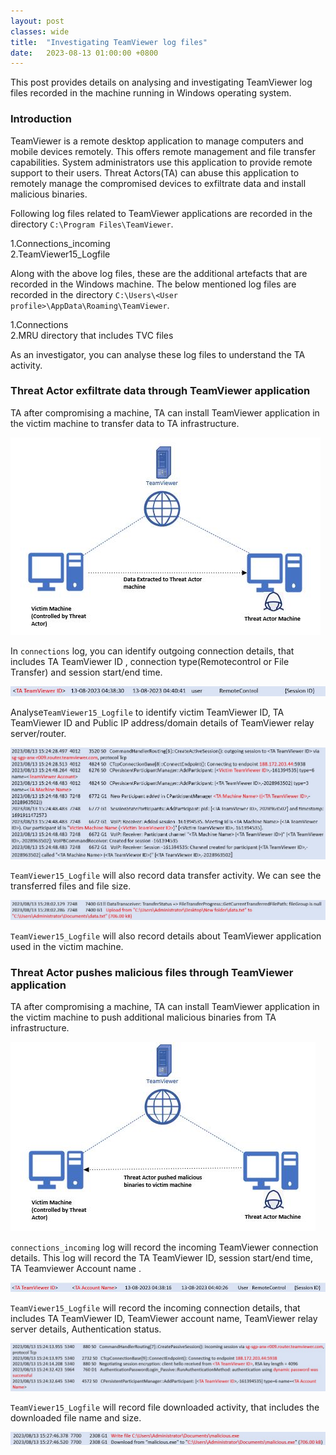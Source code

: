 ```yaml
---
layout: post
classes: wide
title:  "Investigating TeamViewer log files"
date:   2023-08-13 01:00:00 +0800
--- 
```

This post provides details on analysing and investigating TeamViewer log files recorded in the machine running in Windows operating system.  

 
### Introduction
TeamViewer is a remote desktop application to manage computers and mobile devices remotely. This offers remote management and file transfer capabilities. System administrators use this application to provide remote support to their users. Threat Actors(TA) can abuse this application to remotely manage the compromised devices to exfiltrate data and install malicious binaries.  

Following log files related to TeamViewer applications are recorded in the directory `C:\Program Files\TeamViewer`.  

1.Connections_incoming  
2.TeamViewer15_Logfile  

Along with the above log files, these are the additional artefacts that are recorded in the Windows machine. The below mentioned log files are recorded in the directory `C:\Users\<User profile>\AppData\Roaming\TeamViewer`.    

1.Connections  
2.MRU directory that includes TVC files  

As an investigator, you can analyse these log files to understand the TA activity.     

### Threat Actor exfiltrate data through TeamViewer application

TA after compromising a machine, TA can install TeamViewer application in the victim machine to transfer data to TA infrastructure.   

![TeamViewer_Attacks](/image/teamviewer/dataextraction1.JPG)

In `connections` log, you can identify outgoing connection details, that includes TA TeamViewer ID , connection type(Remotecontrol or File Transfer) and session start/end time.  

![TeamViewer_outgoing](/image/teamviewer/outgoing.JPG)

Analyse`TeamViewer15_Logfile` to identify victim TeamViewer ID, TA TeamViewer ID and Public IP address/domain details of TeamViewer relay server/router.  

![TeamViewer_IP](/image/teamviewer/ipdetails.JPG)

`TeamViewer15_Logfile` will also record data transfer activity. We can see the transferred files and file size. 

![TeamViewer_datatransfer](/image/teamviewer/datatransfer.JPG)

`TeamViewer15_Logfile` will also record details about TeamViewer application used in the victim machine.  


### Threat Actor pushes malicious files through TeamViewer application

TA after compromising a machine, TA can install TeamViewer application in the victim machine to push additional malicious binaries from TA infrastructure.   

![TeamViewer_binary](/image/teamviewer/maliciousbinary1.JPG)

`connections_incoming` log will record the incoming TeamViewer connection details. This log will record the TA TeamViewer ID, session start/end time, TA Teamviewer Account name .    
  
![TeamViewer_incoming](/image/teamviewer/incoming.JPG)

`TeamViewer15_Logfile` will record the incoming connection details, that includes TA TeamViewer ID, TeamViewer account name, TeamViewer relay server details, Authentication status.  
   
![TeamViewer_incomingip](/image/teamviewer/incomingipdetails.JPG)

`TeamViewer15_Logfile` will record file downloaded activity, that includes the downloaded file name and size.
   
![TeamViewer_incomingbinary](/image/teamviewer/maliciouspush.JPG)



